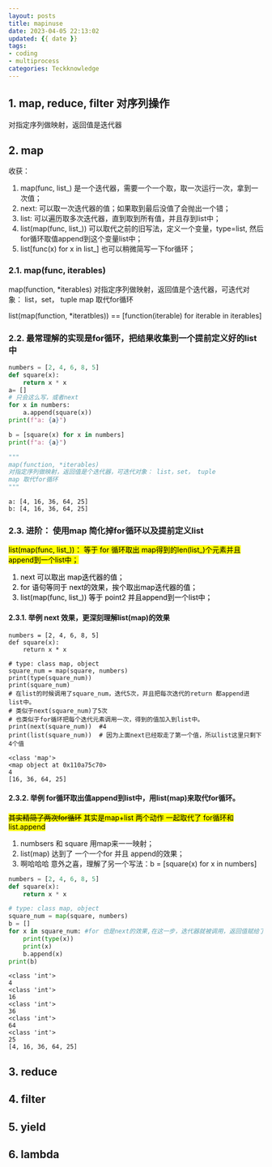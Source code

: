 ```yaml
---
layout: posts
title: mapinuse
date: 2023-04-05 22:13:02
updated: {{ date }}
tags: 
- coding
- multiprocess
categories: Teckknowledge
---
```



## 1. map, reduce, filter 对序列操作
对指定序列做映射，返回值是迭代器



## 2. map
收获：
1. map(func, list_) 是一个迭代器，需要一个一个取，取一次运行一次，拿到一次值；
2. next: 可以取一次迭代器的值；如果取到最后没值了会抛出一个错；
3. list: 可以遍历取多次迭代器，直到取到所有值，并且存到list中；
4. list(map(func, list_)) 可以取代之前的旧写法，定义一个变量，type=list, 然后for循环取值append到这个变量list中；
5. list[func(x) for x in list_]  也可以稍微简写一下for循环；


### 2.1. map(func, iterables) 


map(function, *iterables)
对指定序列做映射，返回值是个迭代器，可迭代对象： list，set， tuple
map 取代for循环

list(map(function, *iteratbles))  == [function(iterable) for iterable in iterables]

### 2.2. 最常理解的实现是for循环，把结果收集到一个提前定义好的list中
```python
numbers = [2, 4, 6, 8, 5]
def square(x):
    return x * x
a= []
# 只会这么写，或者next
for x in numbers:
    a.append(square(x))
print(f"a: {a}")

b = [square(x) for x in numbers]
print(f"a: {a}")

"""
map(function, *iterables)
对指定序列做映射，返回值是个迭代器，可迭代对象： list，set， tuple
map 取代for循环
"""
```
    a: [4, 16, 36, 64, 25]
    b: [4, 16, 36, 64, 25]
### 2.3. 进阶： 使用map 简化掉for循环以及提前定义list

<mark>
list(map(func, list_))： 等于 for 循环取出 map得到的len(list_)个元素并且append到一个list中；

1. next 可以取出 map迭代器的值；
2. for 语句等同于 next的效果，挨个取出map迭代器的值；
3. list(map(func, list_)) 等于 point2 并且append到一个list中；
</mark>

#### 2.3.1. 举例 next 效果，更深刻理解list(map)的效果
```
numbers = [2, 4, 6, 8, 5]
def square(x):
    return x * x

# type: class map, object
square_num = map(square, numbers)
print(type(square_num))
print(square_num)
# 在list的时候调用了square_num，迭代5次，并且把每次迭代的return 都append进list中。
# 类似于next(square_num)了5次
# 也类似于for循环把每个迭代元素调用一次，得到的值加入到list中。
print(next(square_num))  #4
print(list(square_num))  # 因为上面next已经取走了第一个值，所以list这里只剩下4个值
```
    <class 'map'>
    <map object at 0x110a75c70>
    4
    [16, 36, 64, 25] 

#### 2.3.2. 举例 for循环取出值append到list中，用list(map)来取代for循环。
<mark>~~其实精简了两次for循环~~ 其实是map+list 两个动作 一起取代了 for循环和list.append
1. numbsers 和 square 用map来一一映射；
2. list(map) 达到了 一个一个for 并且 append的效果；
3. 啊哈哈哈 意外之喜，理解了另一个写法：b = [square(x) for x in numbers]
</mark>
<!--more-->

```python
numbers = [2, 4, 6, 8, 5]
def square(x):
    return x * x

# type: class map, object
square_num = map(square, numbers)
b = []
for x in square_num: #for 也是next的效果,在这一步，迭代器就被调用，返回值赋给了x
    print(type(x))
    print(x)
    b.append(x)
print(b)
```
    <class 'int'>
    4
    <class 'int'>
    16
    <class 'int'>
    36
    <class 'int'>
    64
    <class 'int'>
    25
    [4, 16, 36, 64, 25]

## 3. reduce

## 4. filter

## 5. yield

## 6. lambda